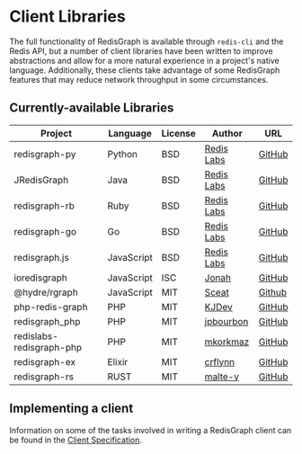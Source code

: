 # Client Libraries

The full functionality of RedisGraph is available through `redis-cli` and the Redis API, but a number of client libraries have been written to improve abstractions and allow for a more natural experience in a project's native language. Additionally, these clients take advantage of some RedisGraph features that may reduce network throughput in some circumstances.

## Currently-available Libraries

| Project                 | Language   | License | Author                                     | URL                                   |
| ----------------------- | ---------- | ------- | ------------------------------------------ | ------------------------------------- |
| redisgraph-py           | Python     | BSD     | [Redis Labs][redisgraph-py-author]         | [GitHub][redisgraph-py-url]           |
| JRedisGraph             | Java       | BSD     | [Redis Labs][JRedisGraph-author]           | [GitHub][JRedisGraph-url]             |
| redisgraph-rb           | Ruby       | BSD     | [Redis Labs][redisgraph-rb-author]         | [GitHub][redisgraph-rb-url]           |
| redisgraph-go           | Go         | BSD     | [Redis Labs][redisgraph-go-author]         | [GitHub][redisgraph-go-url]           |
| redisgraph.js           | JavaScript | BSD     | [Redis Labs][redisgraph.js-author]         | [GitHub][redisgraph.js-url]           |
| ioredisgraph            | JavaScript | ISC     | [Jonah][ioredisgraph-author]               | [GitHub][ioredisgraph-url]            |
| @hydre/rgraph           | JavaScript | MIT     | [Sceat][rgraph-author]                     | [Github][rgraph-url]                  |
| php-redis-graph         | PHP        | MIT     | [KJDev][php-redis-graph-author]            | [GitHub][php-redis-graph-url]         |
| redisgraph_php          | PHP        | MIT     | [jpbourbon][redisgraph_php-author]         | [GitHub][redisgraph_php-url]          |
| redislabs-redisgraph-php| PHP        | MIT     | [mkorkmaz][redislabs-redisgraph-php-author]| [GitHub][redislabs-redisgraph-php-url]|
| redisgraph-ex           | Elixir     | MIT     | [crflynn][redisgraph-ex-author]            | [GitHub][redisgraph-ex-url]           |
| redisgraph-rs           | RUST       | MIT     | [malte-v][redisgraph-rs-author]            | [GitHub][redisgraph-rs-url]           |

[redisgraph-py-author]: https://redislabs.com
[redisgraph-py-url]: https://github.com/RedisGraph/redisgraph-py

[JRedisGraph-author]: https://redislabs.com
[JRedisGraph-url]: https://github.com/RedisGraph/JRedisGraph

[redisgraph-rb-author]: https://redislabs.com
[redisgraph-rb-url]: https://github.com/RedisGraph/redisgraph-rb

[redisgraph-go-author]: https://redislabs.com
[redisgraph-go-url]: https://github.com/RedisGraph/redisgraph-go

[redisgraph.js-author]: https://redislabs.com
[redisgraph.js-url]: https://github.com/RedisGraph/redisgraph.js

[rgraph-author]: https://github.com/Sceat
[rgraph-url]: https://github.com/HydreIO/rgraph

[ioredisgraph-author]: https://github.com/Jonahss
[ioredisgraph-url]: https://github.com/Jonahss/ioredisgraph

[php-redis-graph-author]: https://github.com/kjdev
[php-redis-graph-url]: https://github.com/kjdev/php-redis-graph

[redisgraph_php-author]: https://github.com/jpbourbon
[redisgraph_php-url]: https://github.com/jpbourbon/redisgraph_php

[redislabs-redisgraph-php-author]: https://github.com/mkorkmaz
[redislabs-redisgraph-php-url]: https://github.com/mkorkmaz/redislabs-redisgraph-php

[redisgraph-ex-author]: https://github.com/crflynn
[redisgraph-ex-url]: https://github.com/crflynn/redisgraph-ex

[redisgraph-rs-author]: https://github.com/malte-v
[redisgraph-rs-url]: https://github.com/malte-v/redisgraph-rs

## Implementing a client

Information on some of the tasks involved in writing a RedisGraph client can be found in the [Client Specification](client_spec.md).
